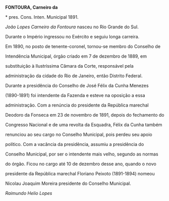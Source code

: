 **FONTOURA, Carneiro da**



\* pres. Cons. Inten. Municipal 1891.



*João Lopes Carneiro da Fontoura* nasceu no Rio Grande do Sul.



Durante o Império ingressou no Exército e seguiu longa carreira.



Em 1890, no posto de tenente-coronel, tornou-se membro do Conselho de

Intendência Municipal, órgão criado em 7 de dezembro de 1889, em

substituição à Ilustríssima Câmara da Corte, responsável pela

administração da cidade do Rio de Janeiro, então Distrito Federal.

Durante a presidência do Conselho de José Félix da Cunha Menezes

(1890-1891) foi intendente da Fazenda e esteve na oposição a essa

administração. Com a renúncia do presidente da República marechal

Deodoro da Fonseca em 23 de novembro de 1891, depois do fechamento do

Congresso Nacional e de uma revolta da Esquadra, Félix da Cunha também

renunciou ao seu cargo no Conselho Municipal, pois perdeu seu apoio

político. Com a vacância da presidência, assumiu a presidência do

Conselho Municipal, por ser o intendente mais velho, segundo as normas

do órgão. Ficou no cargo até 10 de dezembro desse ano, quando o novo

presidente da República marechal Floriano Peixoto (1891-1894) nomeou

Nicolau Joaquim Moreira presidente do Conselho Municipal.



*Raimundo Helio Lopes*



